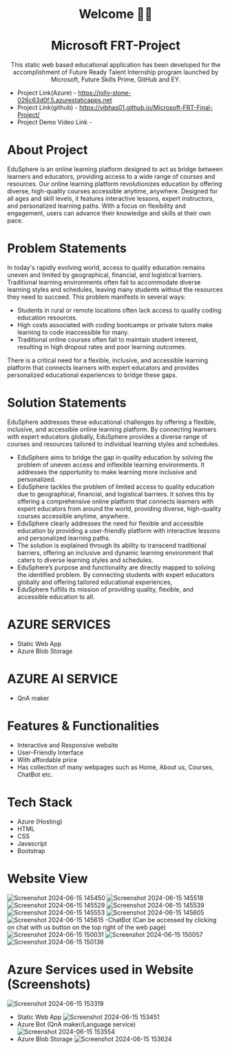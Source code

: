 <h1 align="center">Welcome 🙌🏼 </h1>
<h1 align="center">Microsoft FRT-Project </h1>
<p align = 'center'> This static web based educational application has been developed for the accomplishment of Future Ready Talent Internship program launched by Microsoft, Future Skills Prime, GitHub and EY.
</p>

- Project Link(Azure) - https://jolly-stone-026c63d0f.5.azurestaticapps.net
- Project Link(github) - https://vibhas01.github.io/Microsoft-FRT-Final-Project/
- Project Demo Video Link -

# About Project
EduSphere is an online learning platform designed to act as bridge between learners and educators, providing access to a wide range of courses and resources. 
Our online learning platform revolutionizes education by offering diverse, high-quality courses accessible anytime, anywhere. 
Designed for all ages and skill levels, it features interactive lessons, expert instructors, and personalized learning paths. 
With a focus on flexibility and engagement, users can advance their knowledge and skills at their own pace. 
# Problem Statements
In today's rapidly evolving world, access to quality education remains uneven and limited by geographical, financial, and logistical barriers. 
Traditional learning environments often fail to accommodate diverse learning styles and schedules, leaving many students without the resources they need to succeed.
This problem manifests in several ways:
- Students in rural or remote locations often lack access to quality coding education resources.
- High costs associated with coding bootcamps or private tutors make learning to code inaccessible for many.
- Traditional online courses often fail to maintain student interest, resulting in high dropout rates and poor learning outcomes.

There is a critical need for a flexible, inclusive, and accessible learning platform that connects learners with expert educators and provides personalized educational experiences to bridge these gaps.
# Solution Statements 
EduSphere addresses these educational challenges by offering a flexible, inclusive, and accessible online learning platform. 
By connecting learners with expert educators globally, EduSphere provides a diverse range of courses and resources tailored to individual learning styles and schedules. 

- EduSphere aims to bridge the gap in quality education by solving the problem of uneven access and inflexible learning environments. 
It addresses the opportunity to make learning more inclusive and personalized.
- EduSphere tackles the problem of limited access to quality education due to geographical, financial, and logistical barriers.
It solves this by offering a comprehensive online platform that connects learners with expert educators from around the world, providing diverse, high-quality courses accessible anytime, anywhere.
- EduSphere clearly addresses the need for flexible and accessible education by providing a user-friendly platform with interactive lessons and personalized learning paths.
- The solution is explained through its ability to transcend traditional barriers, offering an inclusive and dynamic learning environment that caters to diverse learning styles and schedules.
- EduSphere’s purpose and functionality are directly mapped to solving the identified problem. By connecting students with expert educators globally and offering tailored educational experiences,
- EduSphere fulfills its mission of providing quality, flexible, and accessible education to all.
# AZURE SERVICES
- Static Web App
- Azure Blob Storage
# AZURE AI SERVICE
- QnA maker
# Features & Functionalities
- Interactive and Responsive website
- User-Friendly Interface
- With affordable price
- Has collection of many webpages such as Home, About us, Courses, ChatBot etc.
# Tech Stack

- Azure (Hosting)
- HTML
- CSS
- Javascript
- Bootstrap

# Website View
![Screenshot 2024-06-15 145450](https://github.com/vibhas01/Microsoft-FRT-Final-Project/assets/172073824/ec65b5d7-f053-4ca2-ba56-6ca39bb88e40)
![Screenshot 2024-06-15 145518](https://github.com/vibhas01/Microsoft-FRT-Final-Project/assets/172073824/a0e599b4-d430-4dc8-9cf8-20ab002c6666)
![Screenshot 2024-06-15 145529](https://github.com/vibhas01/Microsoft-FRT-Final-Project/assets/172073824/030b2622-6105-49d7-8b2f-38ab06f2dfe3)
![Screenshot 2024-06-15 145539](https://github.com/vibhas01/Microsoft-FRT-Final-Project/assets/172073824/5dfebd49-6b3c-4a7e-897e-bd0bab4bcf92)
![Screenshot 2024-06-15 145553](https://github.com/vibhas01/Microsoft-FRT-Final-Project/assets/172073824/1a8e72da-6a29-47d2-91e5-726ba34d6198)
![Screenshot 2024-06-15 145605](https://github.com/vibhas01/Microsoft-FRT-Final-Project/assets/172073824/1a19565c-6d5f-4105-b3fb-914f5e94027b)
![Screenshot 2024-06-15 145615](https://github.com/vibhas01/Microsoft-FRT-Final-Project/assets/172073824/d316e7f4-0ab9-4c97-8d78-d8c69756efcc)
-ChatBot (Can be accessed by clicking on chat with us button on the top right of the web page) 
![Screenshot 2024-06-15 150031](https://github.com/vibhas01/Microsoft-FRT-Final-Project/assets/172073824/3ab9c088-96f8-45e0-b76b-53ca650ee9bb)
![Screenshot 2024-06-15 150057](https://github.com/vibhas01/Microsoft-FRT-Final-Project/assets/172073824/5112b33f-d43c-4c70-acff-20464dcc78ea)
![Screenshot 2024-06-15 150136](https://github.com/vibhas01/Microsoft-FRT-Final-Project/assets/172073824/e81e6643-322f-4547-b184-e44316475903)

# Azure Services used in Website (Screenshots)
![Screenshot 2024-06-15 153319](https://github.com/vibhas01/Microsoft-FRT-Final-Project/assets/172073824/4b9199ed-9675-4a18-9b6a-caad5838fe3a)
- Static Web App
![Screenshot 2024-06-15 153451](https://github.com/vibhas01/Microsoft-FRT-Final-Project/assets/172073824/e8164807-f801-4d67-9b1e-d0d2bc53f807)
- Azure Bot (QnA maker/Language service)
![Screenshot 2024-06-15 153554](https://github.com/vibhas01/Microsoft-FRT-Final-Project/assets/172073824/85dd34fc-6861-4aad-844e-418914a170af)
- Azure Blob Storage
![Screenshot 2024-06-15 153624](https://github.com/vibhas01/Microsoft-FRT-Final-Project/assets/172073824/4d1e4320-84dc-4409-a7f3-ce6e39418af8)
